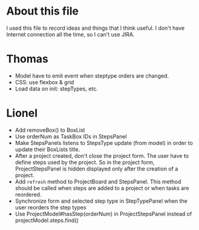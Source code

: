 # About this file
I used this file to record ideas and things that I think useful. I don't have Internet connection all
the time, so I can't use JIRA.

# Thomas
- Model have to emit event when steptype orders are changed.
- CSS: use flexbox & grid
- Load data on init: stepTypes, etc.

# Lionel
- Add removeBox() to BoxList
- Use orderNum as TaskBox IDs in StepsPanel
- Make StepsPanels listens to StepsType update (from model) in order to update their BoxLists title.
- After a project created, don't close the project form. The user have to define steps used by the project. So in the project form, ProjectStepsPanel is hidden displayed only after the creation of a project.
- Add `refresh` method to ProjectBoard and StepsPanel. This method should be called when steps are added to a project or when tasks are reordered.
- Synchronize form and selected step type in StepTypePanel when the user reorders the step types
- Use ProjectModel#hasStep(orderNum) in ProjectStepsPanel instead of projectModel.steps.find()
